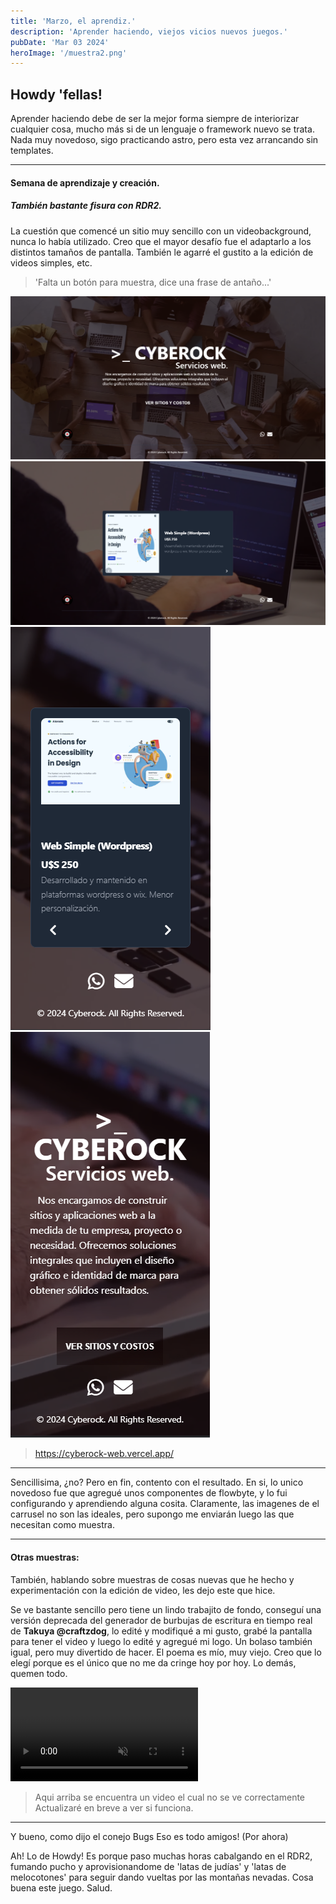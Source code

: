 ```yaml
---
title: 'Marzo, el aprendiz.'
description: 'Aprender haciendo, viejos vicios nuevos juegos.'
pubDate: 'Mar 03 2024'
heroImage: '/muestra2.png'
---
```


## Howdy 'fellas!

Aprender haciendo debe de ser la mejor forma siempre de interiorizar cualquier cosa, mucho más si de un lenguaje o framework nuevo se trata.
Nada muy novedoso, sigo practicando astro, pero esta vez arrancando sin templates. 

--- 

#### Semana de aprendizaje y creación.
##### También bastante fisura con RDR2.

La cuestión que comencé un sitio muy sencillo con un videobackground, nunca lo había utilizado. Creo que el mayor desafío fue el adaptarlo a los distintos tamaños de pantalla.
También le agarré el gustito a la edición de videos simples, etc.

> 'Falta un botón para muestra, dice una frase de antaño...'

<img src="https://raw.githubusercontent.com/na7hk3r/astro_blog/main/public/muestra1.png" alt="Muestra inicio desktop" />
<img src="https://raw.githubusercontent.com/na7hk3r/astro_blog/main/public/muestra2.png" alt="Muestra inicio desktop carrusel" />
<img src="https://raw.githubusercontent.com/na7hk3r/astro_blog/main/public/muestra_movil1.png" alt="Muestra inicio movil" />
<img src="https://raw.githubusercontent.com/na7hk3r/astro_blog/main/public/muestra_movil2.png" alt="Muestra inicio movil carrusel" />

> https://cyberock-web.vercel.app/

---

Sencillisima, ¿no? Pero en fin, contento con el resultado. En si, lo unico novedoso fue que agregué unos componentes de flowbyte, y lo fui configurando y aprendiendo alguna cosita.
Claramente, las imagenes de el carrusel no son las ideales, pero supongo me enviarán luego las que necesitan como muestra.

---

#### Otras muestras:

También, hablando sobre muestras de cosas nuevas que he hecho y experimentación con la edición de video, les dejo este que hice.

Se ve bastante sencillo pero tiene un lindo trabajito de fondo, conseguí una versión deprecada del generador de burbujas de escritura en tiempo real de **Takuya @craftzdog**, lo edité y modifiqué a mi gusto, grabé la pantalla para tener el video y luego lo edité y agregué mi logo.
Un bolaso también igual, pero muy divertido de hacer.
El poema es mío, muy viejo. Creo que lo elegí porque es el único que no me da cringe hoy por hoy. Lo demás, quemen todo.

<video
      autoplay
      loop
      muted
      plays-inline
      class="video"
    >
      <source src="/poema-0_EDIT.webm" type="video/webm" />
</video>

> Aqui arriba se encuentra un video el cual no se ve correctamente
> Actualizaré en breve a ver si funciona.

---
Y bueno, como dijo el conejo Bugs
Eso es todo amigos!
(Por ahora)

Ah! Lo de Howdy! Es porque paso muchas horas cabalgando en el RDR2, fumando pucho y aprovisionandome de 'latas de judías' y 'latas de melocotones' para seguir dando vueltas por las montañas nevadas. Cosa buena este juego.
Salud.

<style>
.video {
  max-width: 40rem
}
</style>

